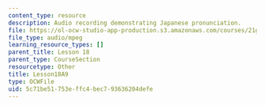 ```yaml
---
content_type: resource
description: Audio recording demonstrating Japanese pronunciation.
file: https://ol-ocw-studio-app-production.s3.amazonaws.com/courses/21g-504-japanese-iv-spring-2009/5c71be51753effc4bec793636204defe_Lesson18A9.mp3
file_type: audio/mpeg
learning_resource_types: []
parent_title: Lesson 18
parent_type: CourseSection
resourcetype: Other
title: Lesson18A9
type: OCWFile
uid: 5c71be51-753e-ffc4-bec7-93636204defe
---
```

